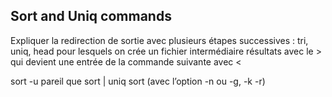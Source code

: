 ## Sort and Uniq commands

Expliquer la redirection de sortie avec plusieurs étapes successives : tri, uniq, head pour lesquels on crée un fichier intermédiaire résultats avec le > qui devient une entrée de la commande suivante avec <

sort -u pareil que sort | uniq
sort (avec l’option -n ou -g, -k -r)

